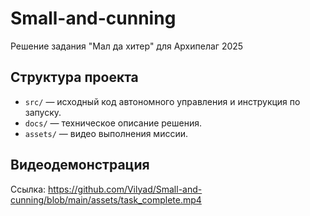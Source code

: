 # Small-and-cunning
Решение задания "Мал да хитер" для Архипелаг 2025

## Структура проекта  
- `src/` — исходный код автономного управления и инструкция по запуску.
- `docs/` — техническое описание решения.
- `assets/` — видео выполнения миссии.

## Видеодемонстрация  
Ссылка: https://github.com/Vilyad/Small-and-cunning/blob/main/assets/task_complete.mp4

